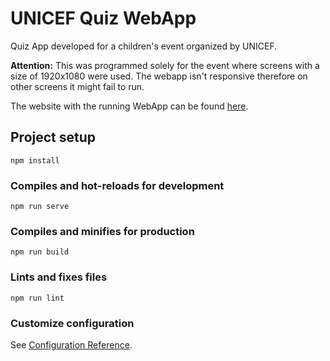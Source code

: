 # UNICEF Quiz WebApp

Quiz App developed for a children's event organized by UNICEF.

**Attention:** This was programmed solely for the event where screens with a size of 1920x1080 were used. The webapp isn't responsive therefore on other screens it might fail to run.

The website with the running WebApp can be found [here](https://www.quizunicef.pt/).

## Project setup
```
npm install
```

### Compiles and hot-reloads for development
```
npm run serve
```

### Compiles and minifies for production
```
npm run build
```

### Lints and fixes files
```
npm run lint
```

### Customize configuration
See [Configuration Reference](https://cli.vuejs.org/config/).
